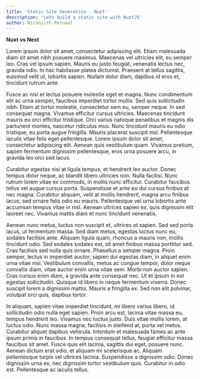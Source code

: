 ```yaml
---
title: 'Static Site Generation - Nuxt'
description: 'Lets build a static site with NuxtJS'
author: Niranjith Perumal
---
```


**Nuxt vs Next**

Lorem ipsum dolor sit amet, consectetur adipiscing elit. Etiam malesuada diam sit amet nibh posuere maximus. Maecenas vel ultricies elit, eu semper leo. Cras vel ipsum sapien. Mauris eu justo feugiat, venenatis lectus nec, gravida odio. In hac habitasse platea dictumst. Praesent at tellus sagittis, euismod velit ut, lobortis sapien. Nullam dolor diam, dapibus id eros et, tincidunt rutrum ante.

Fusce ac nisi et lectus posuere molestie eget et magna. Nunc condimentum elit ac urna semper, faucibus imperdiet tortor mollis. Sed quis sollicitudin nibh. Etiam at tortor molestie, consectetur sem eu, semper neque. In sed consequat magna. Vivamus efficitur cursus ultricies. Maecenas tincidunt mauris eu orci efficitur tristique. Orci varius natoque penatibus et magnis dis parturient montes, nascetur ridiculus mus. Nunc tincidunt mauris eu odio tristique, eu porta augue fringilla. Mauris placerat suscipit nisl. Pellentesque iaculis vitae felis eget pellentesque. Lorem ipsum dolor sit amet, consectetur adipiscing elit. Aenean quis vestibulum quam. Vivamus pretium, sapien fermentum dignissim pellentesque, eros urna posuere arcu, in gravida leo orci sed lacus.

Curabitur egestas nisi at ligula tempus, et hendrerit leo auctor. Donec tempus dolor neque, ac blandit libero ultricies non. Nulla facilisi. Nunc rutrum lorem vitae ex commodo, in mollis nunc efficitur. Curabitur faucibus tellus vel augue cursus porta. Suspendisse et ante eu dui cursus finibus at nec magna. Curabitur aliquam, velit at mollis hendrerit, magna arcu finibus lacus, sed ornare felis odio eu mauris. Pellentesque vel urna lobortis ante accumsan tempus vitae in nisl. Aenean ultrices sapien ex, quis dignissim elit laoreet nec. Vivamus mattis diam et nunc tincidunt venenatis.

Aenean nunc metus, luctus non suscipit et, ultrices et sapien. Sed sed porta lacus, ut fermentum massa. Sed diam metus, egestas luctus nunc eu, sodales facilisis ante. Aliquam ligula quam, rhoncus a mauris non, mollis tincidunt odio. Sed sodales sodales est, sit amet finibus massa porttitor sed. Cras facilisis sed nulla quis ornare. Phasellus a semper magna. Proin semper, lectus in imperdiet auctor, sapien dui egestas diam, in aliquet enim urna vitae nisi. Vestibulum convallis, metus ac congue tempor, dolor neque convallis diam, vitae auctor enim urna vitae sem. Morbi non auctor sapien. Cras cursus enim diam, a gravida ante consequat nec. Ut et ipsum in est egestas sollicitudin. Quisque id libero in neque fermentum viverra. Donec suscipit lorem a dignissim mattis. Mauris a fringilla ex. Sed non elit pulvinar, volutpat orci quis, dapibus tortor.

In aliquam, sapien vitae imperdiet tincidunt, mi libero varius libero, id sollicitudin odio nulla eget sapien. Proin arcu est, lacinia vitae massa eu, tempus hendrerit leo. Vivamus nec luctus justo. Duis vitae mollis lorem, at luctus odio. Nunc massa magna, facilisis in eleifend at, porta vel metus. Curabitur aliquet dapibus vehicula. Interdum et malesuada fames ac ante ipsum primis in faucibus. In tempus consequat tellus, feugiat efficitur massa faucibus sit amet. Fusce quis elit lacinia, sagittis dui eget, posuere nunc. Aenean dictum erat odio, et aliquam mi scelerisque ac. Aliquam pellentesque turpis vel ultrices lacinia. Suspendisse a dignissim odio. Donec dignissim urna ex, nec dignissim tortor vestibulum quis. Curabitur in odio est. Pellentesque ac iaculis tellus. 